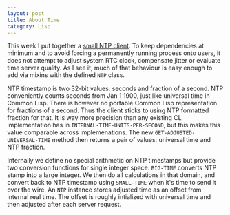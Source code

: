 ```yaml
---
layout: post
title: About Time
category: Lisp
---
```


This week I put together a [small NTP client](https://github.com/varjagg/cl-ntp-client). To keep dependencies at minimum and to avoid forcing a permanently running process onto users, it does not attempt to adjust system RTC clock, compensate jitter or evaluate time server quality. As I see it, much of that behaviour is easy enough to add via mixins with the defined `NTP` class.

NTP timestamp is two 32-bit values: seconds and fraction of a second. NTP conveniently counts seconds from Jan 1 1900, just like universal time in Common Lisp. There is however no portable Common Lisp representation for fractions of a second. Thus the client sticks to using NTP formatted fraction for that. It is way more precision than any existing CL implementation has in `INTERNAL-TIME-UNITS-PER-SECOND`, but this makes this value comparable across implemenations. The new `GET-ADJUSTED-UNIVERSAL-TIME` method then returns a pair of values: universal time and NTP fraction.

Internally we define no special arithmetic on NTP timestamps but provide two conversion functions for single integer space. `BIG-TIME` converts NTP stamp into a large integer. We then do all calculations in that domain, and convert back to NTP timestamp using `SMALL-TIME` when it's time to send it over the wire. An `NTP` instance stores adjusted time as an offset from internal real time. The offset is roughly intialized with universal time and then adjusted after each server request.
